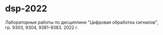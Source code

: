 # dsp-2022
Лабораторные работы по дисциплине "Цифровая обработка сигналов", гр. 9303, 9304, 9381-9383. 2022 г.
